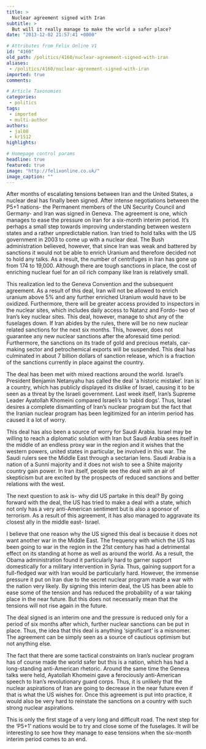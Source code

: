 ```yaml
---
title: >
  Nuclear agreement signed with Iran
subtitle: >
  But will it really manage to make the world a safer place?
date: "2013-12-02 21:57:41 +0000"

# Attributes from Felix Online V1
id: "4160"
old_path: /politics/4160/nuclear-agreement-signed-with-iran
aliases:
 - /politics/4160/nuclear-agreement-signed-with-iran
imported: true
comments:

# Article Taxonomies
categories:
 - politics
tags:
 - imported
 - multi-author
authors:
 - jal08
 - kr1512
highlights:

# Homepage control params
headline: true
featured: true
image: "http://felixonline.co.uk/"
image_caption: ""
---
```


After months of escalating tensions between Iran and the United States, a nuclear deal has finally been signed. After intense negotiations between the P5+1 nations- the Permanent members of the UN Security Council and Germany- and Iran was signed in Geneva. The agreement is one, which manages to ease the pressure on Iran for a six-month interim period. It’s perhaps a small step towards improving understanding between western states and a rather unpredictable nation.
 Iran tried to hold talks with the US government in 2003 to come up with a nuclear deal. The Bush administration believed, however, that since Iran was weak and battered by sanctions it would not be able to enrich Uranium and therefore decided not to hold any talks. As a result, the number of centrifuges in Iran has gone up from 174 to 19,000. Although there are tough sanctions in place, the cost of enriching nuclear fuel for an oil rich company like Iran is relatively small.

This realization led to the Geneva Convention and the subsequent agreement. As a result of this deal, Iran will not be allowed to enrich uranium above 5% and any further enriched Uranium would have to be oxidized. Furthermore, there will be greater access provided to inspectors in the nuclear sites, which includes daily access to Natanz and Fordo- two of Iran’s key nuclear sites. This deal, however, manage to shut any of the fuselages down. If Iran abides by the rules, there will be no new nuclear related sanctions for the next six months. This, however, does not guarantee any new nuclear sanctions after the aforesaid time period. Furthermore, the sanctions on its trade of gold and precious metals, car-making sector and petrochemical exports will be suspended. This deal has culminated in about 7 billion dollars of sanction release, which is a fraction of the sanctions currently in place against the country.

The deal has been met with mixed reactions around the world. Israel’s President Benjamin Netanyahu has called the deal ‘a historic mistake’. Iran is a country, which has publicly displayed its dislike of Israel, causing it to be seen as a threat by the Israeli government. Last week itself, Iran’s Supreme Leader Ayatollah Khomeini compared Israeli’s to ‘rabid dogs’. Thus, Israel desires a complete dismantling of Iran’s nuclear program but the fact that the Iranian nuclear program has been legitimized for an interim period has caused it a lot of worry.

This deal has also been a source of worry for Saudi Arabia. Israel may be willing to reach a diplomatic solution with Iran but Saudi Arabia sees itself in the middle of an endless proxy war in the region and it wishes that the western powers, united states in particular, be involved in this war. The Saudi rulers see the Middle East through a sectarian lens. Saudi Arabia is a nation of a Sunni majority and it does not wish to see a Shiite majority country gain power. In Iran itself, people see the deal with an air of skepticism but are excited by the prospects of reduced sanctions and better relations with the west.

The next question to ask is- why did US partake in this deal? By going forward with the deal, the US has tried to make a deal with a state, which not only has a very anti-American sentiment but is also a sponsor of terrorism. As a result of this agreement, it has also managed to aggravate its closest ally in the middle east- Israel.

I believe that one reason why the US signed this deal is because it does not want another war in the Middle East. The frequency with which the US has been going to war in the region in the 21st century has had a detrimental effect on its standing at home as well as around the world. As a result, the Obama administration found it particularly hard to garner support domestically for a military intervention in Syria. Thus, gaining support for a full-fledged war with Iran would be particularly hard. However, the immense pressure it put on Iran due to the secret nuclear program made a war with the nation very likely. By signing this interim deal, the US has been able to ease some of the tension and has reduced the probability of a war taking place in the near future. But this does not necessarily mean that the tensions will not rise again in the future.

The deal signed is an interim one and the pressure is reduced only for a period of six months after which, further nuclear sanctions can be put in place. Thus, the idea that this deal is anything ‘significant’ is a misnomer. The agreement can be simply seen as a source of cautious optimism but not anything else.

The fact that there are some tactical constraints on Iran’s nuclear program has of course made the world safer but this is a nation, which has had a long-standing anti-American rhetoric. Around the same time the Geneva talks were held, Ayatollah Khomeini gave a ferociously anti-American speech to Iran’s revolutionary guard corps. Thus, it is unlikely that the nuclear aspirations of Iran are going to decrease in the near future even if that is what the US wishes for. Once this agreement is put into practice, it would also be very hard to reinstate the sanctions on a country with such strong nuclear aspirations.

This is only the first stage of a very long and difficult road. The next step for the ‘P5+1’ nations would be to try and close some of the fuselages. It will be interesting to see how they manage to ease tensions when the six-month interim period comes to an end.
